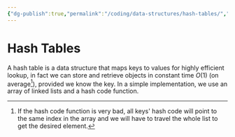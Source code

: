 ```yaml
---
{"dg-publish":true,"permalink":"/coding/data-structures/hash-tables/","created":"2022-08-01T12:19:35.490+02:00","updated":"2023-01-23T01:31:39.581+01:00"}
---
```


# Hash Tables
A hash table is a data structure that maps keys to values for highly efficient lookup, in fact we can store and retrieve objects in constant time $O(1)$ (on average[^1]), provided we know the key.
In a simple implementation, we use an array of linked lists and a hash code function.

[^1]: If the hash code function is very bad, all keys' hash code will point to the same index in the array and we will have to travel the whole list to get the desired element. 